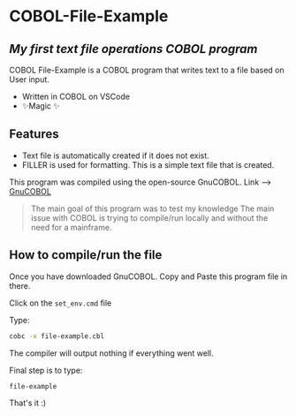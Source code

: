 # COBOL-File-Example
## _My first text file operations COBOL program_

COBOL File-Example is a COBOL program that writes text to a file based on User input.

- Written in COBOL on VSCode
- ✨Magic ✨

## Features

- Text file is automatically created if it does not exist.
- FILLER is used for formatting. This is a simple text file that is created.

This program was compiled using the open-source GnuCOBOL.
Link --> [GnuCOBOL](https://sourceforge.net/projects/gnucobol/)

> The main goal of this program was to test my knowledge
> The main issue with COBOL is trying to compile/run locally
> and without the need for a mainframe.

## How to compile/run the file

Once you have downloaded GnuCOBOL. Copy and Paste this program file in there.

Click on the ```set_env.cmd``` file

Type:
```sh
cobc -x file-example.cbl
```

The compiler will output nothing if everything went well.

Final step is to type:
```sh
file-example
```

That's it :)
